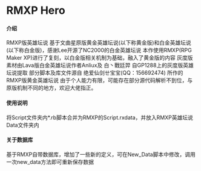 # RMXP Hero

#### 介绍
RMXP版英雄坛说
基于文曲星原版黄金英雄坛说(以下称黄金版)和白金英雄坛说(以下称白金版)，感谢Lee开源了NC2000的白金英雄坛说
本作使用RMXP(RPG Maker XP)进行了复刻，以白金版相关机制为基础，融入了黄金版的内容
灰度版素材由Lava版白金英雄坛说作者Anliux及 白丶戰廷羿 自GP1288上的灰度版英雄坛说提取
部分脚本及库文件源自 绝爱仙剑ㄝ宝宝(QQ：156692474) 所作的RMXP版黄金英雄坛说
由于个人能力有限，可能存在部分源代码解析不到位，与原版机制不同的地方，欢迎大佬指正。


#### 使用说明
将Script文件夹内*.rb脚本合并为RMXP的Script.rxdata，并放入RMXP英雄坛说Data文件夹内


#### 关于数据库
基于RMXP自带数据库，增加了一些新的定义，可在New_Data脚本中修改，调用一次new_data方法即可重新保存数据
